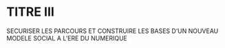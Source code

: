 # TITRE III
SECURISER LES PARCOURS ET CONSTRUIRE LES BASES D’UN NOUVEAU
MODELE SOCIAL A L’ERE DU NUMERIQUE
